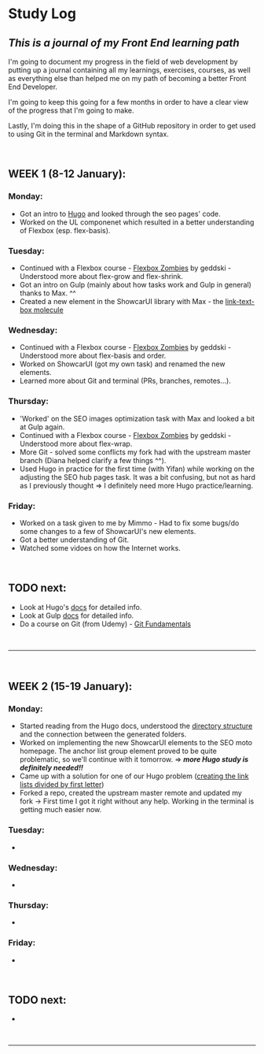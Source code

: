 # Study Log

## *This is a journal of my Front End learning path*

I'm going to document my progress in the field of web development by putting up a journal containing all my learnings, exercises, courses, as well as everything else than helped me on my path of becoming a better Front End Developer. 

I'm going to keep this going for a few months in order to have a clear view of the progress that I'm going to make.

Lastly, I'm doing this in the shape of a GitHub repository in order to get used to using Git in the terminal and Markdown syntax.

<br>

## **WEEK 1 (8-12 January)**:

### **Monday**: 
* Got an intro to [Hugo](https://gohugo.io) and looked through the seo pages' code.
* Worked on the UL componenet which resulted in a better understanding of Flexbox (esp. flex-basis).

### **Tuesday**: 
* Continued with a Flexbox course - [Flexbox Zombies](https://geddski.teachable.com/courses/) by geddski - Understood more about flex-grow and flex-shrink.
* Got an intro on Gulp (mainly about how tasks work and Gulp in general) thanks to Max. ^^
* Created a new element in the ShowcarUI library with Max - the [link-text-box molecule](https://autoscout24.github.io/showcar-ui/#link-text-box-target) 

### **Wednesday**: 
* Continued with a Flexbox course - [Flexbox Zombies](https://geddski.teachable.com/courses/) by geddski - Understood more about flex-basis and order.
* Worked on ShowcarUI (got my own task) and renamed the new elements.
* Learned more about Git and terminal (PRs, branches, remotes...).

### **Thursday**: 
* 'Worked' on the SEO images optimization task with Max and looked a bit at Gulp again.
* Continued with a Flexbox course - [Flexbox Zombies](https://geddski.teachable.com/courses/) by geddski - Understood more about flex-wrap.
* More Git - solved some conflicts my fork had with the upstream master branch (Diana helped clarify a few things ^^).
* Used Hugo in practice for the first time (with Yifan) while working on the adjusting the SEO hub pages task. It was a bit confusing, but not as hard as I previously thought => I definitely need more Hugo practice/learning. 

### **Friday**: 
* Worked on a task given to me by Mimmo - Had to fix some bugs/do some changes to a few of ShowcarUI's new elements.
* Got a better understanding of Git.
* Watched some vidoes on how the Internet works.

<br>

## **TODO next**: 
* Look at Hugo's [docs](https://gohugo.io/documentation/) for detailed info.
* Look at Gulp [docs](https://github.com/gulpjs/gulp/blob/master/docs/API.md) for detailed info.
* Do a course on Git (from Udemy) - [Git Fundamentals](https://www.udemy.com/git-novice-to-expert/learn/v4/overview)

<br>

---

<br>

## **WEEK 2 (15-19 January)**:

### **Monday**: 
* Started reading from the Hugo docs, understood the [directory structure](https://gohugo.io/getting-started/directory-structure/) and the connection between the generated folders. 
* Worked on implementing the new ShowcarUI elements to the SEO moto homepage. The anchor list group element proved to be quite problematic, so we'll continue with it tomorrow. => *__more Hugo study is definitely needed!!__*
* Came up with a solution for one of our Hugo problem ([creating the link lists divided by first letter](https://discourse.gohugo.io/t/lists-of-content-divided-by-posts-first-letter/8534))
* Forked a repo, created the upstream master remote and updated my fork -> First time I got it right without any help. Working in the terminal is getting much easier now.

### **Tuesday**: 
* 

### **Wednesday**: 
* 

### **Thursday**: 
* 

### **Friday**: 
* 

<br>

## **TODO next**: 
* 

<br>

---


